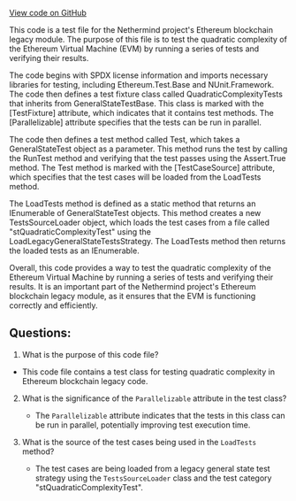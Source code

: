 [View code on GitHub](https://github.com/NethermindEth/nethermind/src/Nethermind/Ethereum.Blockchain.Legacy.Test/QuadraticComplexityTests.cs)

This code is a test file for the Nethermind project's Ethereum blockchain legacy module. The purpose of this file is to test the quadratic complexity of the Ethereum Virtual Machine (EVM) by running a series of tests and verifying their results. 

The code begins with SPDX license information and imports necessary libraries for testing, including Ethereum.Test.Base and NUnit.Framework. The code then defines a test fixture class called QuadraticComplexityTests that inherits from GeneralStateTestBase. This class is marked with the [TestFixture] attribute, which indicates that it contains test methods. The [Parallelizable] attribute specifies that the tests can be run in parallel.

The code then defines a test method called Test, which takes a GeneralStateTest object as a parameter. This method runs the test by calling the RunTest method and verifying that the test passes using the Assert.True method. The Test method is marked with the [TestCaseSource] attribute, which specifies that the test cases will be loaded from the LoadTests method.

The LoadTests method is defined as a static method that returns an IEnumerable of GeneralStateTest objects. This method creates a new TestsSourceLoader object, which loads the test cases from a file called "stQuadraticComplexityTest" using the LoadLegacyGeneralStateTestsStrategy. The LoadTests method then returns the loaded tests as an IEnumerable.

Overall, this code provides a way to test the quadratic complexity of the Ethereum Virtual Machine by running a series of tests and verifying their results. It is an important part of the Nethermind project's Ethereum blockchain legacy module, as it ensures that the EVM is functioning correctly and efficiently.
## Questions: 
 1. What is the purpose of this code file?
   - This code file contains a test class for testing quadratic complexity in Ethereum blockchain legacy code.

2. What is the significance of the `Parallelizable` attribute in the test class?
   - The `Parallelizable` attribute indicates that the tests in this class can be run in parallel, potentially improving test execution time.

3. What is the source of the test cases being used in the `LoadTests` method?
   - The test cases are being loaded from a legacy general state test strategy using the `TestsSourceLoader` class and the test category "stQuadraticComplexityTest".